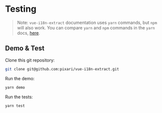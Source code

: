 # Testing

> Note: `vue-i18n-extract` documentation uses `yarn` commands, but `npm` will also work. You can compare `yarn` and `npm` commands in the `yarn` docs, [here](https://yarnpkg.com/en/docs/migrating-from-npm#toc-cli-commands-comparison).

## Demo & Test

Clone this git repository:
```sh
git clone git@github.com:pixari/vue-i18n-extract.git
```

Run the demo:
```sh
yarn demo
```

Run the tests:
```sh
yarn test
```
